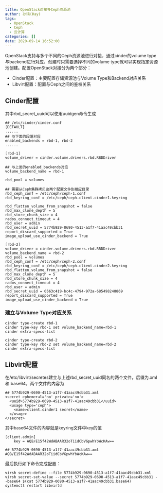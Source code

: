 ```yaml
---
title: OpenStack对接多Ceph资源池
author: 孙琦(Ray)
tags:
  - OpenStack
  - Ceph
  - 云计算
categories: []
date: 2020-09-14 16:52:00
---
```

OpenStack支持与多个不同的Ceph资源池进行对接，通过cinder的volume type与backend进行对应，创建时只需要选择不同的volume type就可以实现指定资源池创建。配置OpenStack对接分为两个部分：

* Cinder配置：主要配置存储资源池与Volume Type和Backend对应关系
* Libvirt配置：配置与Ceph之间的鉴权关系

<!-- more -->

## Cinder配置

其中rbd_secret_uuid可以使用uuidgen命令生成

```
## /etc/cinder/cinder.conf
[DEFAULT]
......
## 与下面的段落对应
enabled_backends = rbd-1, rbd-2
......

[rbd-1]
volume_driver = cinder.volume.drivers.rbd.RBDDriver

## 与上面的enabled_backends对应
volume_backend_name = rbd-1

rbd_pool = volumes

## 需要从Ceph集群拷贝这两个配置文件到相应目录
rbd_ceph_conf = /etc/ceph/ceph-1.conf
rbd_keyring_conf = /etc/ceph/ceph.client.cinder1.keyring

rbd_flatten_volume_from_snapshot = false
rbd_max_clone_depth = 5
rbd_store_chunk_size = 4
rados_connect_timeout = 4
rbd_user = admin
rbd_secret_uuid = 5774b929-0690-4513-a1f7-41aac49cbb31
report_discard_supported = True
image_upload_use_cinder_backend = True
 
[rbd-2]
volume_driver = cinder.volume.drivers.rbd.RBDDriver
volume_backend_name = rbd-2
rbd_pool = volumes
rbd_ceph_conf = /etc/ceph/ceph-2.conf
rbd_keyring_conf = /etc/ceph/ceph.client.cinder2.keyring
rbd_flatten_volume_from_snapshot = false
rbd_max_clone_depth = 5
rbd_store_chunk_size = 4
rados_connect_timeout = 4
rbd_user = admin
rbd_secret_uuid = 0563c419-bc4c-4794-972a-685498248869
report_discard_supported = True
image_upload_use_cinder_backend = True
```

### 建立与Volume Type对应关系

```
cinder type-create rbd-1
cinder type-key rbd-1 set volume_backend_name=rbd-1
cinder extra-specs-list

cinder type-create rbd-2
cinder type-key rbd-2 set volume_backend_name=rbd-2
cinder extra-specs-list
```

## Libvirt配置

在/etc/libvirt/secretes建立与上述rbd_secret_uuid同名的两个文件，后缀为.xml和.base64，两个文件的内容为

```
## 5774b929-0690-4513-a1f7-41aac49cbb31.xml
<secret ephemeral='no' private='no'>
  <uuid>5774b929-0690-4513-a1f7-41aac49cbb31</uuid>
  <usage type='ceph'>
    <name>client.cinder1 secret</name>
  </usage>
</secret>
```

其中base64文件的内容就是keyring文件中key的值

```
[client.admin]
	key = AQB/E15f42WdABAAR32oTiidCbVGpwhYbWcKAw==
```

```
## 5774b929-0690-4513-a1f7-41aac49cbb31.xml
AQB/E15f42WdABAAR32oTiidCbVGpwhYbWcKAw==
```

最后执行如下命令完成配置：

```
virsh secret-define --file 5774b929-0690-4513-a1f7-41aac49cbb31.xml
virsh secret-set-value --secret 5774b929-0690-4513-a1f7-41aac49cbb31 --base64 $(cat 5774b929-0690-4513-a1f7-41aac49cbb31.base64)
systemctl restart libvirtd
```